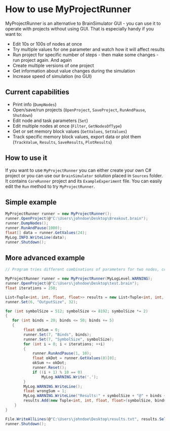 # How to use MyProjectRunner

MyProjectRunner is an alternative to BrainSimulator GUI - you can use it to operate with projects without using GUI.
That is especially handy if you want to:

- Edit 10s or 100s of nodes at once
- Try multiple values for one parameter and watch how it will affect results
- Run project for specific number of steps - then make some changes - run project again. And again
- Create multiple versions of one project
- Get information about value changes during the simulation
- Increase speed of simulation (no GUI)

## Current capabilities
- Print info (`DumpNodes`)
- Open/save/run projects (`OpenProject`, `SaveProject`, `RunAndPause`, `Shutdown`)
- Edit node and task parameters (`Set`)
- Edit multiple nodes at once (`Filter`, `GetNodesOfType`)
- Get or set memory block values (`GetValues`, `SetValues`)
- Track specific memory block values, export data or plot them (`TrackValue`, `Results`, `SaveResults`, `PlotResults`)

## How to use it

If you want to use `MyProjectRunner` you can either create your own C# project or you can use our `BrainSimulator` solution placed in `Sources` folder. It contains `CoreRunner` project and its `ExampleExperiment` file. You can easily edit the `Run` method to try `MyProjectRunner`.

## Simple example
``` csharp
MyProjectRunner runner = new MyProjectRunner();
runner.OpenProject(@"C:\Users\johndoe\Desktop\Breakout.brain");
runner.DumpNodes();
runner.RunAndPause(1000);
float[] data = runner.GetValues(24);
MyLog.INFO.WriteLine(data);
runner.Shutdown();
```

## More advanced example

``` csharp
// Program tries different combinations of parameters for two nodes, computes average values for multiple runs, log results and saves them to file.

MyProjectRunner runner = new MyProjectRunner(MyLogLevel.WARNING);
runner.OpenProject(@"C:\Users\johndoe\Desktop\test.brain");
float iterations = 250;

List<Tuple<int, int, float, float>> results = new List<Tuple<int, int, float, float>>();
runner.Set(6, "OutputSize", 32);

for (int symbolSize = 512; symbolSize <= 8192; symbolSize *= 2)
{
   for (int binds = 20; binds <= 50; binds += 5)
   {
        float okSum = 0;
        runner.Set(7, "Binds", binds);
        runner.Set(7, "SymbolSize", symbolSize);
        for (int i = 0; i < iterations; ++i)
        {
            runner.RunAndPause(1, 10);
            float okDot = runner.GetValues(8)[0];
            okSum += okDot;
            runner.Reset();
            if ((i + 1) % 10 == 0)
                MyLog.WARNING.Write('.');
        }
        MyLog.WARNING.WriteLine();
        float wrongSum = 1;
        MyLog.WARNING.WriteLine("Results:" + symbolSize + "@" + binds + " => " + okSum / iterations + " / " + wrongSum / iterations);
        results.Add(new Tuple<int, int, float, float>(symbolSize, binds, okSum / iterations, wrongSum / iterations));
    }
}

File.WriteAllLines(@"C:\Users\johndoe\Desktop\results.txt", results.Select(n => n.ToString().Substring(1, n.ToString().Length - 2)));
runner.Shutdown();
```
